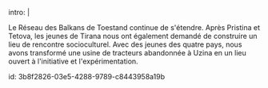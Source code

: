 intro: |
  <p>Le Réseau des Balkans de Toestand continue de s'étendre. Après Pristina et Tetova, les jeunes de Tirana nous ont également demandé de construire un lieu de rencontre socioculturel. Avec des jeunes des quatre pays, nous avons transformé une usine de tracteurs abandonnée à Uzina en un lieu ouvert à l'initiative et l'expérimentation.<br>
  </p>
  
id: 3b8f2826-03e5-4288-9789-c8443958a19b
